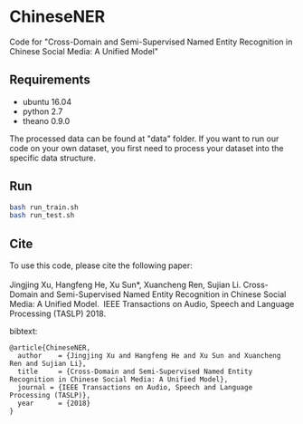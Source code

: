 # ChineseNER
Code for "Cross-Domain and Semi-Supervised Named Entity Recognition in Chinese Social Media:
A Unified Model"
## Requirements
* ubuntu 16.04
* python 2.7
* theano 0.9.0

The processed data can be found at "data" folder. If you want to run our code on your own dataset, you first need to process your dataset into the specific data structure.
## Run
```bash
bash run_train.sh
bash run_test.sh
```

## Cite
To use this code, please cite the following paper:<br><br>
Jingjing Xu, Hangfeng He, Xu Sun*, Xuancheng Ren, Sujian Li.
Cross-Domain and Semi-Supervised Named Entity Recognition in Chinese Social Media: A Unified Model. 
IEEE Transactions on Audio, Speech and Language Processing (TASLP) 2018.

bibtext:
```
@article{ChineseNER,
  author    = {Jingjing Xu and Hangfeng He and Xu Sun and Xuancheng Ren and Sujian Li},
  title     = {Cross-Domain and Semi-Supervised Named Entity Recognition in Chinese Social Media: A Unified Model},
  journal = {IEEE Transactions on Audio, Speech and Language Processing (TASLP)},
  year      = {2018}
}
```

